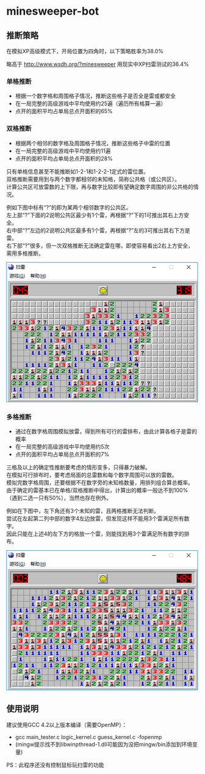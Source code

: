 # minesweeper-bot

## 推断策略

在模拟XP高级模式下，开局位置为四角时，以下策略胜率为38.0%

略高于 http://www.wsdh.org/?minesweeper 用现实中XP扫雷测试的36.4%

### 单格推断

* 根据一个数字格和周围格子情况，推断这些格子是否全是雷或都安全
* 在一局完整的高级游戏中平均使用约25遍（遍历所有格算一遍）
* 点开的面积平均占单局总点开面积的65%

### 双格推断

* 根据两个相邻的数字格及周围格子情况，推断这些格子中雷的位置
* 在一局完整的高级游戏中平均使用约11遍
* 点开的面积平均占单局总点开面积的28%

只有单格信息甚至不能推断如1-2-1和1-2-2-1定式的雷位置。  
双格推断需要用到与两个数字都相邻的未知格，简称公共格（或公共区）。  
计算公共区可放雷数的上下限，再与数字比较即有望确定数字周围的非公共格的情况。

例如下图中标有“?”的即为某两个相邻数字的公共区。  
左上部“?”下面的2说明公共区最少有1个雷，再根据“?”下的1可推出其右上方安全。  
右中部“?”左边的2说明公共区最多有1个雷，再根据“?”左的3可推出其右下方是雷。  
右下部“?”很多，但一次双格推断无法确定雷在哪，即使容易看出2右上方安全，需用多格推断。

![mark2_test](demo/mark2_test.png)

### 多格推断

* 通过在数字格周围模拟放雷，得到所有可行的雷排布，由此计算各格子是雷的概率
* 在一局完整的高级游戏中平均使用约5次
* 点开的面积平均占单局总点开面积的7%

三格及以上的确定性推断要考虑的情形变多，只得暴力破解。  
在模拟可行排布时，要考虑局面的总雷数和每个数字周围可以放的雷数。  
模拟完数字格周围，还要根据不在数字旁的未知格数量，用排列组合算总概率。  
由于确定的雷基本已在单格/双格推断中得出，计算出的概率一般达不到100%（遇到二选一只有50%），当然也存在例外。

例如在下图中，左下角还有3个未知的雷，且两格推断无法判断。  
尝试在左起第二列中部的数字4左边放雷，但发现这样不能用3个雷满足所有数字。  
因此只能在上述4的左下方的格放一个雷，则能找到用3个雷满足所有数字的排布。

![guess_test](demo/guess_test.png)

## 使用说明

建议使用GCC 4.2以上版本编译（需要OpenMP）：
* gcc main_tester.c logic_kernel.c guess_kernel.c -fopenmp
* (mingw提示找不到libwinpthread-1.dll可能因为没把mingw/bin添加到环境变量)

PS：此程序还没有控制鼠标玩扫雷的功能